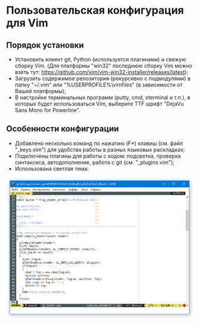 
# Пользовательская конфигурация для Vim

## Порядок установки

 - Установить клиент git, Python (используется плагинами) и свежую сборку Vim. (Для платформы "win32" последнюю сборку Vim можно взять тут: https://github.com/vim/vim-win32-installer/releases/latest);
 - Загрузить содержимое репозитория (рекурсивно с подмодулями) в папку "~/.vim" или "%USERPROFILE%\vimfiles" (в зависимости от Вашей платформы);
  - В настройке терминальных программ (putty, cmd, xterminal и т.п.), в которых будет использоваться Vim, выберите TTF шрифт "DejaVu Sans Mono for Powerline".

## Особенности конфигурации

 - Добавлено несколько команд по нажатию (F*) клавиш (см. файл "_keys.vim") для удобства работы в разных языковых раскладках;
 - Подключены плагины для работы с кодом: подсветка, проверка синтаксиса, автодополнение, работа с git (см. "_plugins.vim");
 - Использована светлая тема:

![Screenshot](assets/gvim.png)

